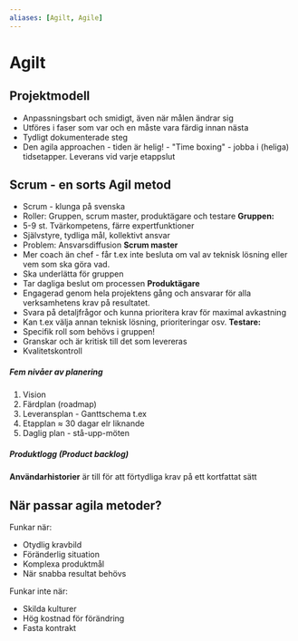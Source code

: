 ```yaml
---
aliases: [Agilt, Agile]
---
```

# Agilt

## Projektmodell
- Anpassningsbart och smidigt, även när målen ändrar sig
- Utföres i faser som var och en måste vara färdig innan nästa
- Tydligt dokumenterade steg
- Den agila approachen - tiden är helig!
	  - "Time boxing" - jobba i (heliga) tidsetapper. Leverans vid varje etappslut

## Scrum - en sorts Agil metod
- Scrum - klunga på svenska
- Roller: Gruppen, scrum master, produktägare och testare
**Gruppen:**
- 5-9 st. Tvärkompetens, färre expertfunktioner
- Självstyre, tydliga mål, kollektivt ansvar
- Problem: Ansvarsdiffusion
**Scrum master**
- Mer coach än chef - får t.ex inte besluta om val av teknisk lösning eller vem som ska göra vad. 
- Ska underlätta för gruppen 
- Tar dagliga beslut om processen
**Produktägare**
- Engagerad genom hela projektens gång och ansvarar för alla verksamhetens krav på resultatet.
- Svara på detaljfrågor och kunna prioritera krav för maximal avkastning
- Kan t.ex välja annan teknisk lösning, prioriteringar osv. 
**Testare:**
- Specifik roll som behövs i gruppen!
- Granskar och är kritisk till det som levereras
- Kvalitetskontroll

##### Fem nivåer av planering
1. Vision
2. Färdplan (roadmap)
3. Leveransplan - Ganttschema t.ex
4. Etapplan $\approx$ 30 dagar elr liknande
5. Daglig plan - stå-upp-möten

##### Produktlogg (Product backlog)
**Användarhistorier** är till för att förtydliga krav på ett kortfattat sätt

## När passar agila metoder?
Funkar när:
- Otydlig kravbild
- Föränderlig situation
- Komplexa produktmål
- När snabba resultat behövs

Funkar inte när:
- Skilda kulturer
- Hög kostnad för förändring
- Fasta kontrakt